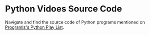# Python Vidoes Source Code

Navigate and find the source code of Python programs mentioned on [Programiz's Python Play List](https://www.youtube.com/channel/UCREFp3D_n8JfcDonlm7Mpyw "Programiz's Youtube Channel").
